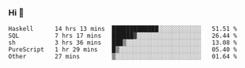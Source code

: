 ### Hi 👋

<!--START_SECTION:waka-->

```text
Haskell      14 hrs 13 mins  █████████████░░░░░░░░░░░░   51.51 %
SQL          7 hrs 17 mins   ██████▓░░░░░░░░░░░░░░░░░░   26.44 %
sh           3 hrs 36 mins   ███▒░░░░░░░░░░░░░░░░░░░░░   13.08 %
PureScript   1 hr 29 mins    █▒░░░░░░░░░░░░░░░░░░░░░░░   05.40 %
Other        27 mins         ▒░░░░░░░░░░░░░░░░░░░░░░░░   01.64 %
```

<!--END_SECTION:waka-->
